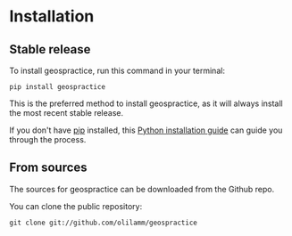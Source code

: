 # Installation

## Stable release

To install geospractice, run this command in your terminal:

```
pip install geospractice
```

This is the preferred method to install geospractice, as it will always install the most recent stable release.

If you don't have [pip](https://pip.pypa.io) installed, this [Python installation guide](http://docs.python-guide.org/en/latest/starting/installation/) can guide you through the process.

## From sources

The sources for geospractice can be downloaded from the Github repo.

You can clone the public repository:

```
git clone git://github.com/olilamm/geospractice
```
